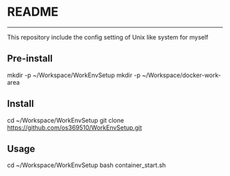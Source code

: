 # README
---
This repository include the config setting of Unix like system for myself

## Pre-install
mkdir -p ~/Workspace/WorkEnvSetup
mkdir -p ~/Workspace/docker-work-area

## Install
cd ~/Workspace/WorkEnvSetup
git clone https://github.com/os369510/WorkEnvSetup.git

## Usage
cd ~/Workspace/WorkEnvSetup
bash container_start.sh
